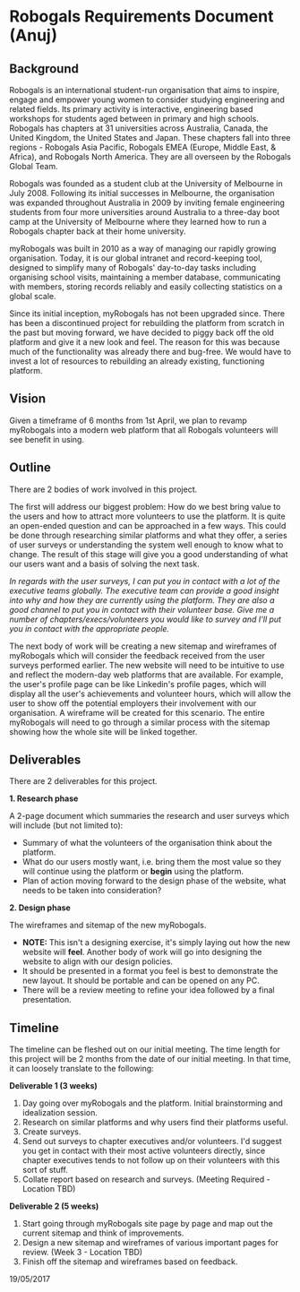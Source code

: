 # Robogals Requirements Document (Anuj)
## Background
Robogals is an international student-run organisation that aims to inspire, engage and empower young women to consider studying engineering and related fields. Its primary activity is interactive, engineering based workshops for students aged between in primary and high schools. Robogals has chapters at 31 universities across Australia, Canada, the United Kingdom, the United States and Japan. These chapters fall into three regions - Robogals Asia Pacific, Robogals EMEA (Europe, Middle East, & Africa), and Robogals North America. They are all overseen by the Robogals Global Team.

Robogals was founded as a student club at the University of Melbourne in July 2008. Following its initial successes in Melbourne, the organisation was expanded throughout Australia in 2009 by inviting female engineering students from four more universities around Australia to a three-day boot camp at the University of Melbourne where they learned how to run a Robogals chapter back at their home university.

myRobogals was built in 2010 as a way of managing our rapidly growing organisation. Today, it is our global intranet and record-keeping tool, designed to simplify many of Robogals' day-to-day tasks including organising school visits, maintaining a member database, communicating with members, storing records reliably and easily collecting statistics on a global scale.

Since its initial inception, myRobogals has not been upgraded since. There has been a discontinued project for rebuilding the platform from scratch in the past but moving forward, we have decided to piggy back off the old platform and give it a new look and feel. The reason for this was because much of the functionality was already there and bug-free. We would have to invest a lot of resources to rebuilding an already existing, functioning platform.

## Vision
Given a timeframe of 6 months from 1st April, we plan to revamp myRobogals into a modern web platform that all Robogals volunteers will see benefit in using.

## Outline
There are 2 bodies of work involved in this project. 

The first will address our biggest problem: How do we best bring value to the users and how to attract more volunteers to use the platform. It is quite an open-ended question and can be approached in a few ways. This could be done through researching similar platforms and what they offer, a series of user surveys or understanding the system well enough to know what to change. The result of this stage will give you a good understanding of what our users want and a basis of solving the next task.

_In regards with the user surveys, I can put you in contact with a lot of the executive teams globally. The executive team can provide a good insight into why and how they are currently using the platform. They are also a good channel to put you in contact with their volunteer base. Give me a number of chapters/execs/volunteers you would like to survey and I'll put you in contact with the appropriate people._

The next body of work will be creating a new sitemap and wireframes of myRobogals which will consider the feedback received from the user surveys performed earlier. The new website will need to be intuitive to use and reflect the modern-day web platforms that are available. For example, the user's profile page can be like Linkedin's profile pages, which will display all the user's achievements and volunteer hours, which will allow the user to show off the potential employers their involvement with our organisation. A wireframe will be created for this scenario. The entire myRobogals will need to go through a similar process with the sitemap showing how the whole site will be linked together.

## Deliverables
There are 2 deliverables for this project.

**1. Research phase**

A 2-page document which summaries the research and user surveys which will include (but not limited to):
- Summary of what the volunteers of the organisation think about the platform.
- What do our users mostly want, i.e. bring them the most value so they will continue using the platform or **begin** using the platform.
- Plan of action moving forward to the design phase of the website, what needs to be taken into consideration?

**2. Design phase**

The wireframes and sitemap of the new myRobogals.
- **NOTE:** This isn't a designing exercise, it's simply laying out how the new website will **feel**. Another body of work will go into designing the website to align with our design policies.
- It should be presented in a format you feel is best to demonstrate the new layout. It should be portable and can be opened on any PC.
- There will be a review meeting to refine your idea followed by a final presentation.

## Timeline
The timeline can be fleshed out on our initial meeting. The time length for this project will be 2 months from the date of our initial meeting. In that time, it can loosely translate to the following:

**Deliverable 1 (3 weeks)**
1. Day going over myRobogals and the platform. Initial brainstorming and idealization session.
2. Research on similar platforms and why users find their platforms useful.
3. Create surveys.
4. Send out surveys to chapter executives and/or volunteers. I'd suggest you get in contact with their most active volunteers directly, since chapter executives tends to not follow up on their volunteers with this sort of stuff.
5. Collate report based on research and surveys. (Meeting Required - Location TBD)

**Deliverable 2 (5 weeks)**
1. Start going through myRobogals site page by page and map out the current sitemap and think of improvements.
2. Design a new sitemap and wireframes of various important pages for review. (Week 3 - Location TBD)
3. Finish off the sitemap and wireframes based on feedback.

19/05/2017
